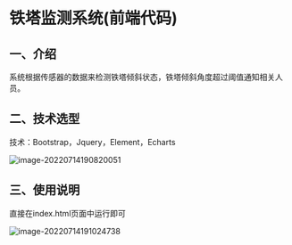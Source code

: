 # 铁塔监测系统(前端代码)

## 一、介绍

系统根据传感器的数据来检测铁塔倾斜状态，铁塔倾斜角度超过阈值通知相关人员。

## 二、技术选型

技术：Bootstrap，Jquery，Element，Echarts

![image-20220714190820051](https://s2.loli.net/2022/07/14/mvZEgGrlMOkF2XN.png)

## 三、使用说明

直接在index.html页面中运行即可

![image-20220714191024738](https://s2.loli.net/2022/07/14/XLJWm9z4sxNTDqn.png)

